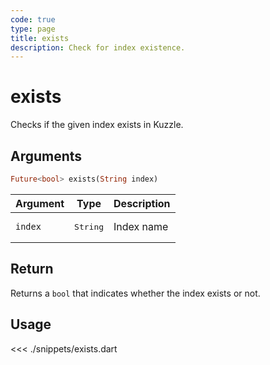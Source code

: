 ```yaml
---
code: true
type: page
title: exists
description: Check for index existence.
---
```


# exists

Checks if the given index exists in Kuzzle.

## Arguments

```dart
Future<bool> exists(String index)
```

| Argument | Type              | Description |
|----------|-------------------|-------------|
| `index`  | <pre>String</pre> | Index name  |

## Return

Returns a `bool` that indicates whether the index exists or not.

## Usage

<<< ./snippets/exists.dart
